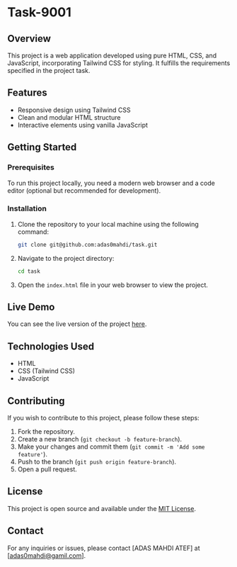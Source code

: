 # Task-9001

## Overview
This project is a web application developed using pure HTML, CSS, and JavaScript, incorporating Tailwind CSS for styling. It fulfills the requirements specified in the project task.

## Features
- Responsive design using Tailwind CSS
- Clean and modular HTML structure
- Interactive elements using vanilla JavaScript

## Getting Started

### Prerequisites
To run this project locally, you need a modern web browser and a code editor (optional but recommended for development).

### Installation
1. Clone the repository to your local machine using the following command:
    ```bash
    git clone git@github.com:adas0mahdi/task.git
    ```
2. Navigate to the project directory:
    ```bash
    cd task
    ```
3. Open the `index.html` file in your web browser to view the project.

## Live Demo
You can see the live version of the project [here](https://verdant-gnome-13895c.netlify.app/).

## Technologies Used
- HTML
- CSS (Tailwind CSS)
- JavaScript

## Contributing
If you wish to contribute to this project, please follow these steps:
1. Fork the repository.
2. Create a new branch (`git checkout -b feature-branch`).
3. Make your changes and commit them (`git commit -m 'Add some feature'`).
4. Push to the branch (`git push origin feature-branch`).
5. Open a pull request.

## License
This project is open source and available under the [MIT License](LICENSE).

## Contact
For any inquiries or issues, please contact [ADAS MAHDI ATEF] at [adas0mahdi@gamil.com].

